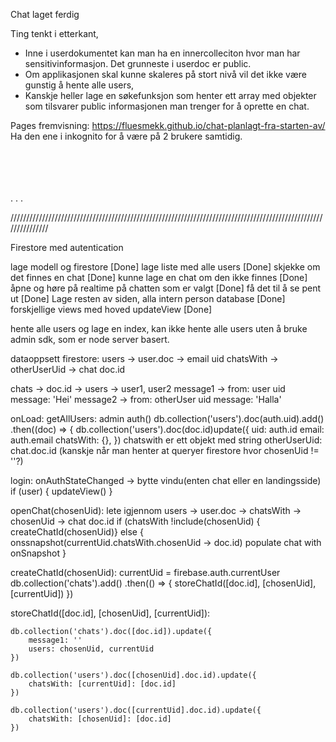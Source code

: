 Chat laget ferdig

Ting tenkt i etterkant, 
- Inne i userdokumentet kan man ha en innercolleciton hvor man har sensitivinformasjon. Det grunneste i userdoc er public.
- Om applikasjonen skal kunne skaleres på stort nivå vil det ikke være gunstig å hente alle users, 
- Kanskje heller lage en søkefunksjon som henter ett array med objekter som tilsvarer public informasjonen man trenger for å oprette en chat.


Pages fremvisning: https://fluesmekk.github.io/chat-planlagt-fra-starten-av/
Ha den ene i inkognito for å være på 2 brukere samtidig.



<br><br><br><br>
.
.
.

///////////////////////////////////////////////////////////////////////////////////////////////////////////////

Firestore med autentication

lage modell og firestore [Done]
lage liste med alle users [Done]
skjekke om det finnes en chat [Done]
kunne lage en chat om den ikke finnes [Done]
åpne og høre på realtime på chatten som er valgt [Done]
få det til å se pent ut [Done]
Lage resten av siden,  alla intern person database [Done]
forskjellige views med hoved updateView [Done]




hente alle users og lage en index, kan ikke hente alle users uten å bruke admin sdk, som er node server basert.

dataoppsett firestore:
users -> user.doc ->    email
                        uid
                        chatsWith -> otherUserUid -> chat doc.id

chats -> doc.id ->      users -> user1, user2
                        message1 -> from: user uid
                                    message: 'Hei'
                        message2 -> from: otherUser uid
                                    message: 'Halla'


onLoad:
    getAllUsers:
    admin auth()
    db.collection('users').doc(auth.uid).add()
    .then((doc) => {
    db.collection('users').doc(doc.id)update({
        uid: auth.id
        email: auth.email
        chatsWith: {},
    })
        chatswith er ett objekt med string otherUserUid: chat.doc.id
        (kanskje når man henter at queryer firestore hvor chosenUid != ''?)


login:
    onAuthStateChanged -> bytte vindu(enten chat eller en landingsside)
    if (user) {
        updateView()
    }



openChat(chosenUid):
    lete igjennom users -> user.doc -> chatsWith -> chosenUid -> chat doc.id
    if (chatsWith !include(chosenUid) { createChatId(chosenUid)}
    else {
        onssnapshot(currentUid.chatsWith.chosenUid -> doc.id)
        populate chat with onSnapshot
    }



createChatId(chosenUid):
    currentUid = firebase.auth.currentUser
    db.collection('chats').add()
    .then(() => {
        storeChatId([doc.id], [chosenUid], [currentUid])
    })

                      
storeChatId([doc.id], [chosenUid], [currentUid]):

    db.collection('chats').doc([doc.id]).update({
        message1: ''
        users: chosenUid, currentUid
    })

    db.collection('users').doc([chosenUid].doc.id).update({
        chatsWith: [currentUid]: [doc.id]
    })

    db.collection('users').doc([currentUid].doc.id).update({
        chatsWith: [chosenUid]: [doc.id]
    })
